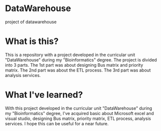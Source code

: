 # DataWarehouse
project of datawarehouse

# What is this?
This is a repository with a project developed in the curricular unit "DataWarehouse" during my "Bioinformatics" degree.
The project is divided into 3 parts. 
The 1st part was about designing Bus matrix and priority matrix.
The 2nd part was about the ETL process.
The 3rd part was about analysis services.

# What I've learned?
With this project developed in the curricular unit "DataWarehouse" during my "Bioinformatics" degree, I've acquired basic about Microsoft 
excel and visual studio, designing Bus matrix, priority matrix, ETL process, analysis services.
I hope this can be useful for a near future.
